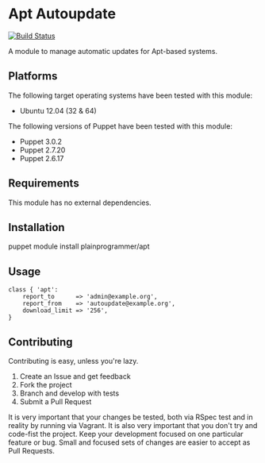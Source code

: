 Apt Autoupdate
==============

[![Build Status](https://travis-ci.org/plainprogrammer/puppet-apt.png)](https://travis-ci.org/plainprogrammer/puppet-apt)

A module to manage automatic updates for Apt-based systems.

Platforms
---------

The following target operating systems have been tested with this module:

* Ubuntu 12.04 (32 & 64)

The following versions of Puppet have been tested with this module:

* Puppet 3.0.2
* Puppet 2.7.20
* Puppet 2.6.17

Requirements
------------

This module has no external dependencies.

Installation
------------

puppet module install plainprogrammer/apt

Usage
-----

    class { 'apt':
        report_to      => 'admin@example.org',
        report_from    => 'autoupdate@example.org',
        download_limit => '256',
    }

Contributing
------------

Contributing is easy, unless you're lazy.

1. Create an Issue and get feedback
2. Fork the project
3. Branch and develop with tests
4. Submit a Pull Request

It is very important that your changes be tested, both via RSpec test and in reality by running via Vagrant. It is also
very important that you don't try and code-fist the project. Keep your development focused on one particular feature or
bug. Small and focused sets of changes are easier to accept as Pull Requests.
